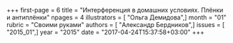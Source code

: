 +++
first-page = 6
title = "Интерференция в домашних условиях. Плёнки и антиплёнки"
npages = 4
illustrators = [ "Ольга Демидова",]
month = "01"
rubric = "Своими руками"
authors = [ "Александр Бердников",]
issues = [ "2015_01",]
year = "2015"
date = "2017-04-24T15:37:58+03:00"
+++
